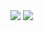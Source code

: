 <img src="https://github-readme-stats.vercel.app/api?username=szymolekk&&show_icons=true&title_color=66ccff&icon_color=bb2acf&text_color=ffffff&bg_color=151515">
<img src="https://github-readme-stats.vercel.app/api/top-langs/?username=szymolekk&&show_icons=true&title_color=66ccff&icon_color=bb2acf&text_color=ffffff&bg_color=151515">
